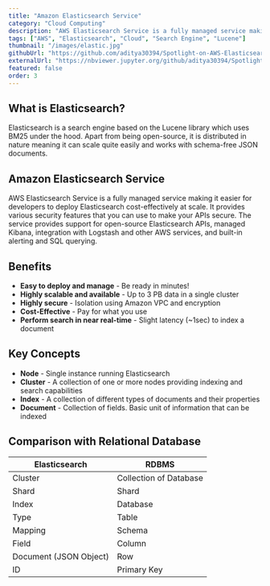 ```yaml
---
title: "Amazon Elasticsearch Service"
category: "Cloud Computing"
description: "AWS Elasticsearch Service is a fully managed service making it easier for developers to deploy Elasticsearch cost-effectively at scale"
tags: ["AWS", "Elasticsearch", "Cloud", "Search Engine", "Lucene"]
thumbnail: "/images/elastic.jpg"
githubUrl: "https://github.com/aditya30394/Spotlight-on-AWS-Elasticsearch"
externalUrl: "https://nbviewer.jupyter.org/github/aditya30394/Spotlight-on-AWS-Elasticsearch/blob/master/Elasticsearch.ipynb"
featured: false
order: 3
---
```


## What is Elasticsearch?

Elasticsearch is a search engine based on the Lucene library which uses BM25 under the hood. Apart from being open-source, it is distributed in nature meaning it can scale quite easily and works with schema-free JSON documents.

## Amazon Elasticsearch Service

AWS Elasticsearch Service is a fully managed service making it easier for developers to deploy Elasticsearch cost-effectively at scale. It provides various security features that you can use to make your APIs secure. The service provides support for open-source Elasticsearch APIs, managed Kibana, integration with Logstash and other AWS services, and built-in alerting and SQL querying.

## Benefits

- **Easy to deploy and manage** - Be ready in minutes!
- **Highly scalable and available** - Up to 3 PB data in a single cluster
- **Highly secure** - Isolation using Amazon VPC and encryption
- **Cost-Effective** - Pay for what you use
- **Perform search in near real-time** - Slight latency (~1sec) to index a document

## Key Concepts

- **Node** - Single instance running Elasticsearch
- **Cluster** - A collection of one or more nodes providing indexing and search capabilities
- **Index** - A collection of different types of documents and their properties
- **Document** - Collection of fields. Basic unit of information that can be indexed

## Comparison with Relational Database

| Elasticsearch | RDBMS |
|--------------|-------|
| Cluster | Collection of Database |
| Shard | Shard |
| Index | Database |
| Type | Table |
| Mapping | Schema |
| Field | Column |
| Document (JSON Object) | Row |
| ID | Primary Key |
